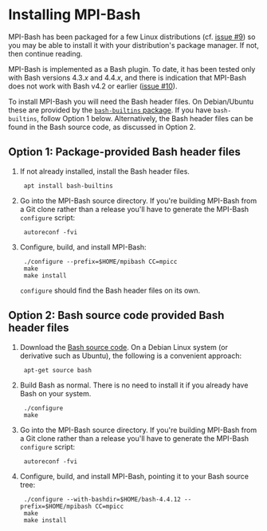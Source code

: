 Installing MPI-Bash
===================

MPI-Bash has been packaged for a few Linux distributions (cf. [issue #9](https://github.com/lanl/MPI-Bash/issues/9)) so you may be able to install it with your distribution's package manager.  If not, then continue reading.

MPI-Bash is implemented as a Bash plugin.  To date, it has been tested only with Bash versions 4.3.*x* and 4.4.*x*, and there is indication that MPI-Bash does not work with Bash v4.2 or earlier ([issue #10](https://github.com/lanl/MPI-Bash/issues/10)).

To install MPI-Bash you will need the Bash header files.  On Debian/Ubuntu these are provided by the [`bash-builtins` package](https://packages.debian.org/search?searchon=names&keywords=bash-builtins).  If you have `bash-builtins`, follow Option 1 below.  Alternatively, the Bash header files can be found in the Bash source code, as discussed in Option 2.

Option 1: Package-provided Bash header files
--------------------------------------------

1. If not already installed, install the Bash header files.

        apt install bash-builtins

2. Go into the MPI-Bash source directory.  If you're building MPI-Bash from a Git clone rather than a release you'll have to generate the MPI-Bash `configure` script:

        autoreconf -fvi

3. Configure, build, and install MPI-Bash:

        ./configure --prefix=$HOME/mpibash CC=mpicc
        make
        make install

   `configure` should find the Bash header files on its own.

Option 2: Bash source code provided Bash header files
-----------------------------------------------------

1. Download the [Bash source code](http://www.gnu.org/software/bash/).  On a Debian Linux system (or derivative such as Ubuntu), the following is a convenient approach:

        apt-get source bash

2. Build Bash as normal.  There is no need to install it if you already have Bash on your system.

        ./configure
        make

3. Go into the MPI-Bash source directory.  If you're building MPI-Bash from a Git clone rather than a release you'll have to generate the MPI-Bash `configure` script:

        autoreconf -fvi

4. Configure, build, and install MPI-Bash, pointing it to your Bash source tree:

        ./configure --with-bashdir=$HOME/bash-4.4.12 --prefix=$HOME/mpibash CC=mpicc
        make
        make install
